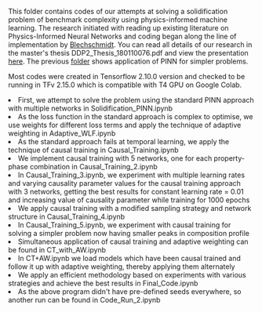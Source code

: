 This folder contains codes of our attempts at solving a solidification problem of benchmark complexity using physics-informed machine learning. The research initiated with reading up existing literature on Physics-Informed Neural Networks and coding began along the line of implementation by [Blechschmidt](https://github.com/janblechschmidt/PDEsByNNs). You can read all details of our research in the master's thesis DDP2_Thesis_180110076.pdf and view the presentation [here](https://shiv12spingo.github.io/aids/). The previous [folder](https://github.com/shiv12spingo/PINN_Research/) shows application of PINN for simpler problems.

Most codes were created in Tensorflow 2.10.0 version and checked to be running in TFv 2.15.0 which is compatible with T4 GPU on Google Colab.

<li>First, we attempt to solve the problem using the standard PINN approach with multiple networks in Solidification_PINN.ipynb</li>
<li>As the loss function in the standard approach is complex to optimise, we use weights for different loss terms and apply the technique of adaptive weighting in Adaptive_WLF.ipynb</li>
<li>As the standard approach fails at temporal learning, we apply the technique of causal training in Causal_Training.ipynb</li>
<li>We implement causal training with 5 networks, one for each property-phase combination in Causal_Training_2.ipynb</li>
<li>In Causal_Training_3.ipynb, we experiment with multiple learning rates and varying causality parameter values for the causal training approach with 3 networks, getting the best results for constant learning rate = 0.01 and increasing value of causality parameter while training for 1000 epochs</li>
<li>We apply causal training with a modified sampling strategy and network structure in Causal_Training_4.ipynb</li>
<li>In Causal_Training_5.ipynb, we experiment with causal training for solving a simpler problem now having smaller peaks in composition profile</li>
<li>Simultaneous application of causal training and adaptive weighting can be found in CT_with_AW.ipynb</li>
<li>In CT+AW.ipynb we load models which have been causal trained and follow it up with adaptive weighting, thereby applying them alternately</li>
<li>We apply an efficient methodology based on experiments with various strategies and achieve the best results in Final_Code.ipynb</li>
<li>As the above program didn't have pre-defined seeds everywhere, so another run can be found in Code_Run_2.ipynb</li>
